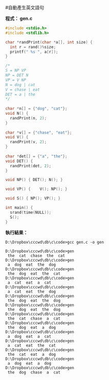 #自動產生英文語句

**程式： gen.c**

```c
#include <stdio.h>
#include <stdlib.h>

char *randPrint(char *a[], int size) {
  int r = rand()%size;
  printf(" %s ", a[r]);
}

/*
S = NP VP
NP = DET N
VP = V NP
N = dog | cat
V = chase | eat
DET = a | the
*/
    
char *n[] = {"dog", "cat"};
void N() { 
  randPrint(n, 2);
}
  
char *v[] = {"chase", "eat"};
void V() {
  randPrint(v, 2);
}
    
char *det[] = {"a", "the"};
void DET() {
  randPrint(det, 2);
}

void NP() { DET(); N(); }

void VP() {    V(); NP(); }

void S() { NP(); VP(); }

int main() {
  srand(time(NULL));
  S();
}
```

**執行結果：**

    D:\Dropbox\cccwd\db\c\code>gcc gen.c -o gen

    D:\Dropbox\cccwd\db\c\code>gen
     the  cat  chase  the  cat
    D:\Dropbox\cccwd\db\c\code>gen
     a  dog  eat  the  dog
    D:\Dropbox\cccwd\db\c\code>gen
     the  dog  eat  the  cat
    D:\Dropbox\cccwd\db\c\code>gen
     a  cat  eat  a  cat
    D:\Dropbox\cccwd\db\c\code>gen
     a  cat  eat  the  dog
    D:\Dropbox\cccwd\db\c\code>gen
     the  dog  eat  the  dog
    D:\Dropbox\cccwd\db\c\code>gen
     the  dog  eat  the  dog
    D:\Dropbox\cccwd\db\c\code>gen
     the  cat  chase  a  cat
    D:\Dropbox\cccwd\db\c\code>gen
     the  dog  eat  a  dog
    D:\Dropbox\cccwd\db\c\code>gen
     a  dog  eat  a  cat
    D:\Dropbox\cccwd\db\c\code>gen
     a  cat  eat  the  cat
    D:\Dropbox\cccwd\db\c\code>gen
     the  cat  eat  a  dog
    D:\Dropbox\cccwd\db\c\code>gen
     a  dog  eat  a  dog
    D:\Dropbox\cccwd\db\c\code>gen
     the  dog  chase  a  cat